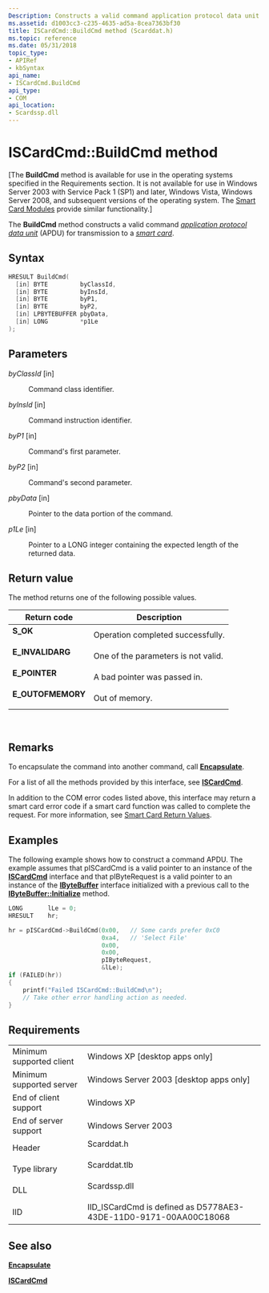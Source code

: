 ```yaml
---
Description: Constructs a valid command application protocol data unit (APDU) for transmission to a smart card.
ms.assetid: d1003cc3-c235-4635-ad5a-8cea7363bf30
title: ISCardCmd::BuildCmd method (Scarddat.h)
ms.topic: reference
ms.date: 05/31/2018
topic_type: 
- APIRef
- kbSyntax
api_name: 
- ISCardCmd.BuildCmd
api_type: 
- COM
api_location: 
- Scardssp.dll
---
```


# ISCardCmd::BuildCmd method

\[The **BuildCmd** method is available for use in the operating systems specified in the Requirements section. It is not available for use in Windows Server 2003 with Service Pack 1 (SP1) and later, Windows Vista, Windows Server 2008, and subsequent versions of the operating system. The [Smart Card Modules](/previous-versions/windows/desktop/secsmart/smart-card-modules) provide similar functionality.\]

The **BuildCmd** method constructs a valid command [*application protocol data unit*](../secgloss/a-gly.md) (APDU) for transmission to a [*smart card*](../secgloss/s-gly.md).

## Syntax


```C++
HRESULT BuildCmd(
  [in] BYTE         byClassId,
  [in] BYTE         byInsId,
  [in] BYTE         byP1,
  [in] BYTE         byP2,
  [in] LPBYTEBUFFER pbyData,
  [in] LONG         *p1Le
);
```



## Parameters

<dl> <dt>

*byClassId* \[in\]
</dt> <dd>

Command class identifier.

</dd> <dt>

*byInsId* \[in\]
</dt> <dd>

Command instruction identifier.

</dd> <dt>

*byP1* \[in\]
</dt> <dd>

Command's first parameter.

</dd> <dt>

*byP2* \[in\]
</dt> <dd>

Command's second parameter.

</dd> <dt>

*pbyData* \[in\]
</dt> <dd>

Pointer to the data portion of the command.

</dd> <dt>

*p1Le* \[in\]
</dt> <dd>

Pointer to a LONG integer containing the expected length of the returned data.

</dd> </dl>

## Return value

The method returns one of the following possible values.



| Return code                                                                                   | Description                                    |
|-----------------------------------------------------------------------------------------------|------------------------------------------------|
| <dl> <dt>**S\_OK**</dt> </dl>          | Operation completed successfully.<br/>   |
| <dl> <dt>**E\_INVALIDARG**</dt> </dl>  | One of the parameters is not valid.<br/> |
| <dl> <dt>**E\_POINTER**</dt> </dl>     | A bad pointer was passed in.<br/>        |
| <dl> <dt>**E\_OUTOFMEMORY**</dt> </dl> | Out of memory.<br/>                      |



 

## Remarks

To encapsulate the command into another command, call [**Encapsulate**](iscardcmd-encapsulate.md).

For a list of all the methods provided by this interface, see [**ISCardCmd**](iscardcmd.md).

In addition to the COM error codes listed above, this interface may return a smart card error code if a smart card function was called to complete the request. For more information, see [Smart Card Return Values](authentication-return-values.md).

## Examples

The following example shows how to construct a command APDU. The example assumes that pISCardCmd is a valid pointer to an instance of the [**ISCardCmd**](iscardcmd.md) interface and that pIByteRequest is a valid pointer to an instance of the [**IByteBuffer**](ibytebuffer.md) interface initialized with a previous call to the [**IByteBuffer::Initialize**](ibytebuffer-initialize.md) method.


```C++
LONG       lLe = 0;
HRESULT    hr;

hr = pISCardCmd->BuildCmd(0x00,   // Some cards prefer 0xC0
                          0xa4,   // 'Select File'
                          0x00,
                          0x00,
                          pIByteRequest,
                          &lLe);
if (FAILED(hr))
{
    printf("Failed ISCardCmd::BuildCmd\n");
    // Take other error handling action as needed.
}
```



## Requirements



|                                     |                                                                                         |
|-------------------------------------|-----------------------------------------------------------------------------------------|
| Minimum supported client<br/> | Windows XP \[desktop apps only\]<br/>                                             |
| Minimum supported server<br/> | Windows Server 2003 \[desktop apps only\]<br/>                                    |
| End of client support<br/>    | Windows XP<br/>                                                                   |
| End of server support<br/>    | Windows Server 2003<br/>                                                          |
| Header<br/>                   | <dl> <dt>Scarddat.h</dt> </dl>   |
| Type library<br/>             | <dl> <dt>Scarddat.tlb</dt> </dl> |
| DLL<br/>                      | <dl> <dt>Scardssp.dll</dt> </dl> |
| IID<br/>                      | IID\_ISCardCmd is defined as D5778AE3-43DE-11D0-9171-00AA00C18068<br/>            |



## See also

<dl> <dt>

[**Encapsulate**](iscardcmd-encapsulate.md)
</dt> <dt>

[**ISCardCmd**](iscardcmd.md)
</dt> </dl>

 

 